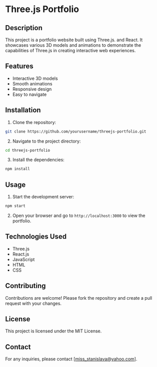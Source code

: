 # Three.js Portfolio

## Description
This project is a portfolio website built using Three.js. and React. It showcases various 3D models and animations to demonstrate the capabilities of Three.js in creating interactive web experiences.

## Features
- Interactive 3D models
- Smooth animations
- Responsive design
- Easy to navigate

## Installation
1. Clone the repository:
  ```bash
  git clone https://github.com/yourusername/threejs-portfolio.git
  ```
2. Navigate to the project directory:
  ```bash
  cd threejs-portfolio
  ```
3. Install the dependencies:
  ```bash
  npm install
  ```

## Usage
1. Start the development server:
  ```bash
  npm start
  ```
2. Open your browser and go to `http://localhost:3000` to view the portfolio.

## Technologies Used
- Three.js
- React.js
- JavaScript
- HTML
- CSS

## Contributing
Contributions are welcome! Please fork the repository and create a pull request with your changes.

## License
This project is licensed under the MIT License.

## Contact
For any inquiries, please contact [miss_stanislava@yahoo.com].

